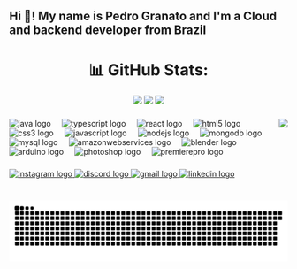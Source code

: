 <h2 align="left">Hi 👋! My name is Pedro Granato and I'm a Cloud and backend developer from Brazil</h2>

###

<div align="center">

# 📊 GitHub Stats:
![](https://github-readme-stats.vercel.app/api?username=PedroGranato&theme=dark&hide_border=true&include_all_commits=false&count_private=true)
![](https://nirzak-streak-stats.vercel.app/?user=PedroGranato&theme=dark&hide_border=true)
![](https://github-readme-stats.vercel.app/api/top-langs/?username=PedroGranato&theme=dark&hide_border=true&include_all_commits=false&count_private=true&layout=compact)
</div>

###

<img align="right" height="135" src="https://th.bing.com/th/id/R.4de0fb0e39bd692ff7760737641d2113?rik=uZ%2bzVY2AMVP9jg&riu=http%3a%2f%2f68.media.tumblr.com%2fca388b6b4d8b55c0772c27df81c60ed2%2ftumblr_orz4rdAcqc1v1frjoo1_1280.gif&ehk=6dhJp80S0uHgidnbA3H%2fLGHEWOA6tBJGEq7%2bzgv4hAg%3d&risl=&pid=ImgRaw&r=0"  />

###

<div align="left">
  <img src="https://cdn.jsdelivr.net/gh/devicons/devicon/icons/java/java-original.svg" height="30" alt="java logo"  />
  <img width="12" />
  <img src="https://cdn.jsdelivr.net/gh/devicons/devicon/icons/typescript/typescript-original.svg" height="30" alt="typescript logo"  />
  <img width="12" />
  <img src="https://cdn.jsdelivr.net/gh/devicons/devicon/icons/react/react-original.svg" height="30" alt="react logo"  />
  <img width="12" />
  <img src="https://cdn.jsdelivr.net/gh/devicons/devicon/icons/html5/html5-original.svg" height="30" alt="html5 logo"  />
  <img width="12" />
  <img src="https://cdn.jsdelivr.net/gh/devicons/devicon/icons/css3/css3-original.svg" height="30" alt="css3 logo"  />
  <img width="12" />
  <img src="https://cdn.jsdelivr.net/gh/devicons/devicon/icons/javascript/javascript-original.svg" height="30" alt="javascript logo"  />
  <img width="12" />
  <img src="https://cdn.jsdelivr.net/gh/devicons/devicon/icons/nodejs/nodejs-original.svg" height="30" alt="nodejs logo"  />
  <img width="12" />
  <img src="https://cdn.jsdelivr.net/gh/devicons/devicon/icons/mongodb/mongodb-original.svg" height="30" alt="mongodb logo"  />
  <img width="12" />
  <img src="https://cdn.jsdelivr.net/gh/devicons/devicon/icons/mysql/mysql-original.svg" height="30" alt="mysql logo"  />
  <img width="12" />
  <img src="https://cdn.jsdelivr.net/gh/devicons/devicon/icons/amazonwebservices/amazonwebservices-line-wordmark.svg" height="30" alt="amazonwebservices logo"  />
  <img width="12" />
  <img src="https://cdn.jsdelivr.net/gh/devicons/devicon/icons/blender/blender-original.svg" height="30" alt="blender logo"  />
  <img width="12" />
  <img src="https://cdn.jsdelivr.net/gh/devicons/devicon/icons/arduino/arduino-original.svg" height="30" alt="arduino logo"  />
  <img width="12" />
  <img src="https://cdn.jsdelivr.net/gh/devicons/devicon/icons/photoshop/photoshop-plain.svg" height="30" alt="photoshop logo"  />
  <img width="12" />
  <img src="https://cdn.jsdelivr.net/gh/devicons/devicon/icons/premierepro/premierepro-plain.svg" height="30" alt="premierepro logo"  />
</div>

###

<div align="left">
  <a href="https://www.instagram.com/granatope/" target="_blank">
    <img src="https://img.shields.io/static/v1?message=Instagram&logo=instagram&label=&color=E4405F&logoColor=white&labelColor=&style=for-the-badge" height="35" alt="instagram logo"  />
  </a>
  <a href="https://discord.gg/cs9NnXpJ" target="_blank">
    <img src="https://img.shields.io/static/v1?message=Discord&logo=discord&label=&color=7289DA&logoColor=white&labelColor=&style=for-the-badge" height="35" alt="discord logo"  />
  </a>
  <a href="https://mail.google.com/mail/u/0/?hl=pt-BR#inbox?compose=CllgCJTKWVQKzGmNSwGjpFcvgngLBjNvZdWTkGXcdVcKwdJRNNKjXtTQgLWxJFzwKBtqPvZfknV" target="_blank">
    <img src="https://img.shields.io/static/v1?message=Gmail&logo=gmail&label=&color=D14836&logoColor=white&labelColor=&style=for-the-badge" height="35" alt="gmail logo"  />
  </a>
  <a href="https://www.linkedin.com/in/pedro-granato-595a34355/" target="_blank">
    <img src="https://img.shields.io/static/v1?message=LinkedIn&logo=linkedin&label=&color=0077B5&logoColor=white&labelColor=&style=for-the-badge" height="35" alt="linkedin logo"  />
  </a>
</div>

###

<br clear="both">

<img src="https://raw.githubusercontent.com/PedroGranato/PedroGranato/output/snake.svg" alt="Snake animation" />

###




<!-- Proudly created with GPRM ( https://gprm.itsvg.in ) -->